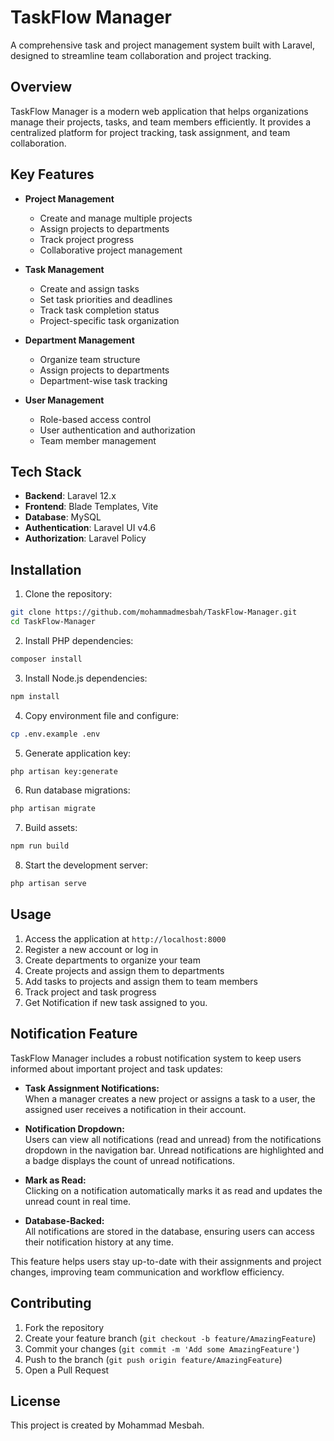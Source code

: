 # TaskFlow Manager

A comprehensive task and project management system built with Laravel, designed to streamline team collaboration and project tracking.

## Overview

TaskFlow Manager is a modern web application that helps organizations manage their projects, tasks, and team members efficiently. It provides a centralized platform for project tracking, task assignment, and team collaboration.

## Key Features

- **Project Management**
  - Create and manage multiple projects
  - Assign projects to departments
  - Track project progress
  - Collaborative project management

- **Task Management**
  - Create and assign tasks
  - Set task priorities and deadlines
  - Track task completion status
  - Project-specific task organization

- **Department Management**
  - Organize team structure
  - Assign projects to departments
  - Department-wise task tracking

- **User Management**
  - Role-based access control
  - User authentication and authorization
  - Team member management

## Tech Stack

- **Backend**: Laravel 12.x
- **Frontend**: Blade Templates, Vite
- **Database**: MySQL
- **Authentication**: Laravel UI v4.6
- **Authorization**: Laravel Policy

## Installation

1. Clone the repository:
```bash
git clone https://github.com/mohammadmesbah/TaskFlow-Manager.git
cd TaskFlow-Manager
```

2. Install PHP dependencies:
```bash
composer install
```

3. Install Node.js dependencies:
```bash
npm install
```

4. Copy environment file and configure:
```bash
cp .env.example .env
```

5. Generate application key:
```bash
php artisan key:generate
```

6. Run database migrations:
```bash
php artisan migrate
```

7. Build assets:
```bash
npm run build
```

8. Start the development server:
```bash
php artisan serve
```

## Usage

1. Access the application at `http://localhost:8000`
2. Register a new account or log in
3. Create departments to organize your team
4. Create projects and assign them to departments
5. Add tasks to projects and assign them to team members
6. Track project and task progress
7. Get Notification if new task assigned to you.

## Notification Feature

TaskFlow Manager includes a robust notification system to keep users informed about important project and task updates:

- **Task Assignment Notifications:**  
  When a manager creates a new project or assigns a task to a user, the assigned user receives a notification in their account.

- **Notification Dropdown:**  
  Users can view all notifications (read and unread) from the notifications dropdown in the navigation bar. Unread notifications are highlighted and a badge displays the count of unread notifications.

- **Mark as Read:**  
  Clicking on a notification automatically marks it as read and updates the unread count in real time.

- **Database-Backed:**  
  All notifications are stored in the database, ensuring users can access their notification history at any time.

This feature helps users stay up-to-date with their assignments and project changes, improving team communication and workflow efficiency.

## Contributing

1. Fork the repository
2. Create your feature branch (`git checkout -b feature/AmazingFeature`)
3. Commit your changes (`git commit -m 'Add some AmazingFeature'`)
4. Push to the branch (`git push origin feature/AmazingFeature`)
5. Open a Pull Request

## License

This project is created by Mohammad Mesbah.
